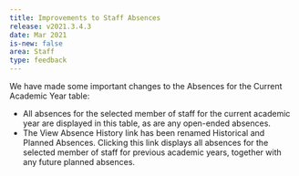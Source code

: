 ```yaml
---
title: Improvements to Staff Absences
release: v2021.3.4.3
date: Mar 2021
is-new: false
area: Staff
type: feedback
---
```


We have made some important changes to the Absences for the Current Academic Year table:

- All absences for the selected member of staff for the current academic year are displayed in this table, as are any open-ended absences.
- The View Absence History link has been renamed Historical and Planned Absences. Clicking this link displays all absences for the selected member of staff for previous academic years, together with any future planned absences.
